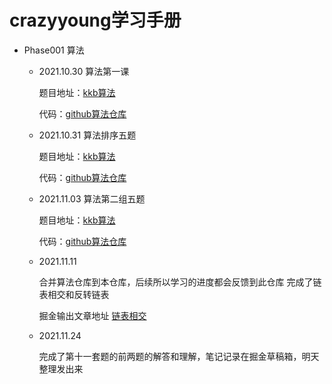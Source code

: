 # crazyyoung学习手册

- Phase001 算法

  - 2021.10.30 算法第一课
    
    题目地址：[kkb算法](https://school-exam.kaikeba.com/personal-table/public-login/4032)
 
    代码：[github算法仓库](https://github.com/crazyyoung1020/algorithm.git)
    
  - 2021.10.31 算法排序五题

    题目地址：[kkb算法](https://school-exam.kaikeba.com/personal-root/public-exam/4039)
  
    代码：[github算法仓库](https://github.com/crazyyoung1020/algorithm.git)
    
  - 2021.11.03 算法第二组五题
    
    题目地址：[kkb算法](https://school-exam.kaikeba.com/personal-root/public-exam/4271)
    
    代码：[github算法仓库](https://github.com/crazyyoung1020/algorithm.git)
  
  - 2021.11.11 
  
      合并算法仓库到本仓库，后续所以学习的进度都会反馈到此仓库
      完成了链表相交和反转链表
      
      掘金输出文章地址 [链表相交](https://juejin.cn/post/7029342152425472013)

  - 2021.11.24

      完成了第十一套题的前两题的解答和理解，笔记记录在掘金草稿箱，明天整理发出来
  
    
